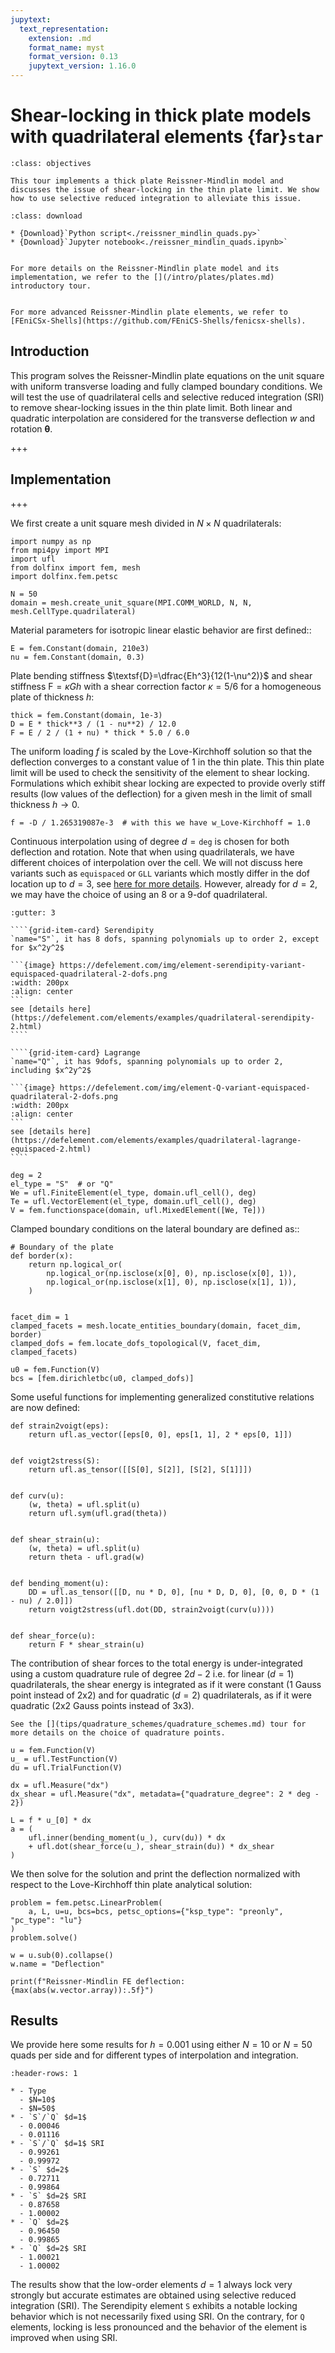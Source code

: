 ```yaml
---
jupytext:
  text_representation:
    extension: .md
    format_name: myst
    format_version: 0.13
    jupytext_version: 1.16.0
---
```


# Shear-locking in thick plate models with quadrilateral elements  {far}`star`

```{admonition} Objectives
:class: objectives

This tour implements a thick plate Reissner-Mindlin model and discusses the issue of shear-locking in the thin plate limit. We show how to use selective reduced integration to alleviate this issue.
```

```{admonition} Download sources
:class: download

* {Download}`Python script<./reissner_mindlin_quads.py>`
* {Download}`Jupyter notebook<./reissner_mindlin_quads.ipynb>`
```

```{seealso}

For more details on the Reissner-Mindlin plate model and its implementation, we refer to the [](/intro/plates/plates.md) introductory tour.
```

```{seealso}

For more advanced Reissner-Mindlin plate elements, we refer to [FEniCSx-Shells](https://github.com/FEniCS-Shells/fenicsx-shells). 
```

## Introduction

This program solves the Reissner-Mindlin plate equations on the unit square with uniform transverse loading and fully clamped boundary conditions. We will test the use of quadrilateral cells and selective reduced integration (SRI) to remove shear-locking issues in the thin plate limit. Both linear and quadratic interpolation are considered for the transverse deflection $w$ and rotation $\boldsymbol{\theta}$.

+++

## Implementation

+++

We first create a unit square mesh divided in $N\times N$ quadrilaterals:

```{code-cell} ipython3
import numpy as np
from mpi4py import MPI
import ufl
from dolfinx import fem, mesh
import dolfinx.fem.petsc

N = 50
domain = mesh.create_unit_square(MPI.COMM_WORLD, N, N, mesh.CellType.quadrilateral)
```

Material parameters for isotropic linear elastic behavior are first defined::

```{code-cell} ipython3
E = fem.Constant(domain, 210e3)
nu = fem.Constant(domain, 0.3)
```

Plate bending stiffness $\textsf{D}=\dfrac{Eh^3}{12(1-\nu^2)}$ and shear stiffness $\textsf{F} = \kappa G h$ with a shear correction factor $\kappa = 5/6$ for a homogeneous plate of thickness $h$:

```{code-cell} ipython3
thick = fem.Constant(domain, 1e-3)
D = E * thick**3 / (1 - nu**2) / 12.0
F = E / 2 / (1 + nu) * thick * 5.0 / 6.0
```

The uniform loading $f$ is scaled by the Love-Kirchhoff solution so that the deflection converges to a
constant value of 1 in the thin plate. This thin plate limit will be used to check the sensitivity of the element to shear locking. Formulations which exhibit shear locking are expected to provide overly stiff results (low values of the deflection) for a given mesh in the limit of small thickness $h \to 0$.

```{code-cell} ipython3
f = -D / 1.265319087e-3  # with this we have w_Love-Kirchhoff = 1.0
```

Continuous interpolation using of degree $d=\texttt{deg}$ is chosen for both deflection and rotation. Note that when using quadrilaterals, we have different choices of interpolation over the cell. We will not discuss here variants such as `equispaced` or `GLL` variants which mostly differ in the dof location up to $d=3$, see [here for more details](https://defelement.com/elements/lagrange.html). However, already for $d=2$, we may have the choice of using an 8 or a 9-dof quadrilateral.

`````{grid}
:gutter: 3

````{grid-item-card} Serendipity
`name="S"`, it has 8 dofs, spanning polynomials up to order 2, except for $x^2y^2$

```{image} https://defelement.com/img/element-serendipity-variant-equispaced-quadrilateral-2-dofs.png
:width: 200px
:align: center
```
see [details here](https://defelement.com/elements/examples/quadrilateral-serendipity-2.html)
````

````{grid-item-card} Lagrange
`name="Q"`, it has 9dofs, spanning polynomials up to order 2, including $x^2y^2$

```{image} https://defelement.com/img/element-Q-variant-equispaced-quadrilateral-2-dofs.png
:width: 200px
:align: center
```
see [details here](https://defelement.com/elements/examples/quadrilateral-lagrange-equispaced-2.html)
````
`````

```{code-cell} ipython3
deg = 2
el_type = "S"  # or "Q"
We = ufl.FiniteElement(el_type, domain.ufl_cell(), deg)
Te = ufl.VectorElement(el_type, domain.ufl_cell(), deg)
V = fem.functionspace(domain, ufl.MixedElement([We, Te]))
```

Clamped boundary conditions on the lateral boundary are defined as::

```{code-cell} ipython3
# Boundary of the plate
def border(x):
    return np.logical_or(
        np.logical_or(np.isclose(x[0], 0), np.isclose(x[0], 1)),
        np.logical_or(np.isclose(x[1], 0), np.isclose(x[1], 1)),
    )


facet_dim = 1
clamped_facets = mesh.locate_entities_boundary(domain, facet_dim, border)
clamped_dofs = fem.locate_dofs_topological(V, facet_dim, clamped_facets)

u0 = fem.Function(V)
bcs = [fem.dirichletbc(u0, clamped_dofs)]
```

Some useful functions for implementing generalized constitutive relations are now
defined:

```{code-cell} ipython3
def strain2voigt(eps):
    return ufl.as_vector([eps[0, 0], eps[1, 1], 2 * eps[0, 1]])


def voigt2stress(S):
    return ufl.as_tensor([[S[0], S[2]], [S[2], S[1]]])


def curv(u):
    (w, theta) = ufl.split(u)
    return ufl.sym(ufl.grad(theta))


def shear_strain(u):
    (w, theta) = ufl.split(u)
    return theta - ufl.grad(w)


def bending_moment(u):
    DD = ufl.as_tensor([[D, nu * D, 0], [nu * D, D, 0], [0, 0, D * (1 - nu) / 2.0]])
    return voigt2stress(ufl.dot(DD, strain2voigt(curv(u))))


def shear_force(u):
    return F * shear_strain(u)
```

The contribution of shear forces to the total energy is under-integrated using
a custom quadrature rule of degree $2d-2$ i.e. for linear ($d=1$)
quadrilaterals, the shear energy is integrated as if it were constant (1 Gauss point instead of 2x2)
and for quadratic ($d=2$) quadrilaterals, as if it were quadratic (2x2 Gauss points instead of 3x3).

```{seealso}
See the [](tips/quadrature_schemes/quadrature_schemes.md) tour for more details on the choice of quadrature points.
```

```{code-cell} ipython3
u = fem.Function(V)
u_ = ufl.TestFunction(V)
du = ufl.TrialFunction(V)

dx = ufl.Measure("dx")
dx_shear = ufl.Measure("dx", metadata={"quadrature_degree": 2 * deg - 2})

L = f * u_[0] * dx
a = (
    ufl.inner(bending_moment(u_), curv(du)) * dx
    + ufl.dot(shear_force(u_), shear_strain(du)) * dx_shear
)
```

We then solve for the solution and print the deflection normalized with respect to the Love-Kirchhoff thin plate analytical solution:

```{code-cell} ipython3
problem = fem.petsc.LinearProblem(
    a, L, u=u, bcs=bcs, petsc_options={"ksp_type": "preonly", "pc_type": "lu"}
)
problem.solve()

w = u.sub(0).collapse()
w.name = "Deflection"

print(f"Reissner-Mindlin FE deflection: {max(abs(w.vector.array)):.5f}")
```

## Results

We provide here some results for $h=0.001$ using either $N=10$ or $N=50$ quads per side and for different types of interpolation and integration.

```{list-table}
:header-rows: 1

* - Type
  - $N=10$
  - $N=50$
* - `S`/`Q` $d=1$
  - 0.00046
  - 0.01116
* - `S`/`Q` $d=1$ SRI
  - 0.99261
  - 0.99972
* - `S` $d=2$
  - 0.72711
  - 0.99864
* - `S` $d=2$ SRI
  - 0.87658
  - 1.00002
* - `Q` $d=2$
  - 0.96450
  - 0.99865
* - `Q` $d=2$ SRI
  - 1.00021
  - 1.00002
```
The results show that the low-order elements $d=1$ always lock very strongly but accurate estimates are obtained using selective reduced integration (SRI). The Serendipity element `S` exhibits a notable locking behavior which is not necessarily fixed using SRI. On the contrary, for `Q` elements, locking is less pronounced and the behavior of the element is improved when using SRI.
